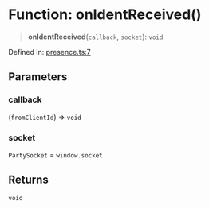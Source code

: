 # Function: onIdentReceived()

> **onIdentReceived**(`callback`, `socket`): `void`

Defined in: [presence.ts:7](https://github.com/benallfree/lab13/blob/bfb1abf3755bb0fffb55fa5a9e7413f31801f1d6/sdk/src/online/presence.ts#L7)

## Parameters

### callback

(`fromClientId`) => `void`

### socket

`PartySocket` = `window.socket`

## Returns

`void`
